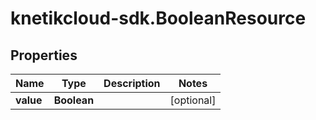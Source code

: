 # knetikcloud-sdk.BooleanResource

## Properties
Name | Type | Description | Notes
------------ | ------------- | ------------- | -------------
**value** | **Boolean** |  | [optional] 



